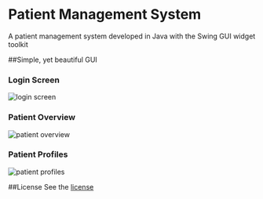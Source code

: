 # Patient Management System
A patient management system developed in Java with the Swing GUI widget toolkit

##Simple, yet beautiful GUI

### Login Screen
![login screen](https://github.com/tobiasbueschel/patient-management-system/blob/master/images/login.png)

### Patient Overview
![patient overview](https://github.com/tobiasbueschel/patient-management-system/blob/master/images/overview.png)

### Patient Profiles
![patient profiles](https://github.com/tobiasbueschel/patient-management-system/blob/master/images/profile.png)

##License
See the [license](https://github.com/tobiasbueschel/patient-management-system/blob/master/LICENSE.md)

